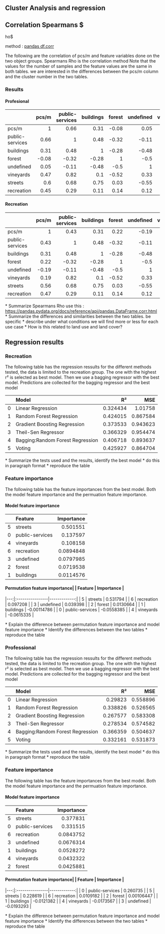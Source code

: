 ## Cluster Analysis and regression


## Correlation Spearmans $ho$

method : [pandas df.corr](https://pandas.pydata.org/docs/reference/api/pandas.DataFrame.corr.html)

The following are the correlation of pcs/m and feature variables done on the two object groups. Spearmans Rho is the correlation method
Note that the values for the number of samples and the feature values are the same in both tables. we are interested in the differences
between the pcs/m column and the cluster number in the two tables. 

### Results
#### Profesional

|                 |   pcs/m |   public-services |   buildings |   forest |   undefined |   vineyards |   streets |   recreation |
|:----------------|--------:|------------------:|------------:|---------:|------------:|------------:|----------:|-------------:|
| pcs/m           |    1    |              0.66 |        0.31 |    -0.08 |        0.05 |        0.47 |      0.6  |         0.45 |
| public-services |    0.66 |              1    |        0.48 |    -0.32 |       -0.11 |        0.82 |      0.68 |         0.29 |
| buildings       |    0.31 |              0.48 |        1    |    -0.28 |       -0.48 |        0.1  |      0.75 |         0.11 |
| forest          |   -0.08 |             -0.32 |       -0.28 |     1    |       -0.5  |       -0.52 |      0.03 |         0.14 |
| undefined       |    0.05 |             -0.11 |       -0.48 |    -0.5  |        1    |        0.33 |     -0.55 |         0.12 |
| vineyards       |    0.47 |              0.82 |        0.1  |    -0.52 |        0.33 |        1    |      0.24 |         0.1  |
| streets         |    0.6  |              0.68 |        0.75 |     0.03 |       -0.55 |        0.24 |      1    |         0.21 |
| recreation      |    0.45 |              0.29 |        0.11 |     0.14 |        0.12 |        0.1  |      0.21 |         1    |


#### Recreation

|                 |   pcs/m |   public-services |   buildings |   forest |   undefined |   vineyards |   streets |   recreation |
|:----------------|--------:|------------------:|------------:|---------:|------------:|------------:|----------:|-------------:|
| pcs/m           |    1    |              0.43 |        0.31 |     0.22 |       -0.19 |        0.19 |      0.56 |         0.47 |
| public-services |    0.43 |              1    |        0.48 |    -0.32 |       -0.11 |        0.82 |      0.68 |         0.29 |
| buildings       |    0.31 |              0.48 |        1    |    -0.28 |       -0.48 |        0.1  |      0.75 |         0.11 |
| forest          |    0.22 |             -0.32 |       -0.28 |     1    |       -0.5  |       -0.52 |      0.03 |         0.14 |
| undefined       |   -0.19 |             -0.11 |       -0.48 |    -0.5  |        1    |        0.33 |     -0.55 |         0.12 |
| vineyards       |    0.19 |              0.82 |        0.1  |    -0.52 |        0.33 |        1    |      0.24 |         0.1  |
| streets         |    0.56 |              0.68 |        0.75 |     0.03 |       -0.55 |        0.24 |      1    |         0.21 |
| recreation      |    0.47 |              0.29 |        0.11 |     0.14 |        0.12 |        0.1  |      0.21 |         1    |

\* Summarize Spearmans Rho use this : https://pandas.pydata.org/docs/reference/api/pandas.DataFrame.corr.html
\* Summarize the differences and similarities between the two tables. be specific
\* describe under what conditions we will find more or less for each use case
\* How is this related to land use and land cover?




## Regression results


### Recreation

The following table has the regression ressults for the different methods tested, the data is limited to the recreation group. The one with the highest r² is selected as best model.
Then we use a bagging regressor with the best model. Predictions are collected for the bagging regressor and the best model

|    | Model                            |       R² |      MSE |
|---:|:---------------------------------|---------:|---------:|
|  0 | Linear Regression                | 0.324434 | 1.01758  |
|  1 | Random Forest Regression         | 0.424015 | 0.867584 |
|  2 | Gradient Boosting Regression     | 0.373533 | 0.943623 |
|  3 | Theil-Sen Regressor              | 0.366329 | 0.954474 |
|  4 | Bagging:Random Forest Regression | 0.406718 | 0.893637 |
|  5 | Voting                           | 0.425927 | 0.864704 |

\* Summarize the tests used and the results, identify the best model
\* do this in paragraph format
\* reproduce the table





### Feature importance

The following table has the feature importances from the best model. Both the model feature importance and the permuation feature importance.
#### Model feature importance
|    | Feature         |   Importance |
|---:|:----------------|-------------:|
|  5 | streets         |    0.501551  |
|  0 | public-services |    0.137597  |
|  4 | vineyards       |    0.108158  |
|  6 | recreation      |    0.0894848 |
|  3 | undefined       |    0.0797985 |
|  2 | forest          |    0.0719538 |
|  1 | buildings       |    0.0114576 |


#### Permutation feature importance|    | Feature         |   Importance |
|---:|:----------------|-------------:|
|  5 | streets         |   0.531794   |
|  6 | recreation      |   0.097208   |
|  3 | undefined       |   0.039398   |
|  2 | forest          |   0.0130664  |
|  1 | buildings       |  -0.00114786 |
|  0 | public-services |  -0.0558385  |
|  4 | vineyards       |  -0.0615335  |

\* Explain the difference between permutation feature importance and model feature importance
\* Identify the differences between the two tables
\* reproduce the table





### Professional

The following table has the regression ressults for the different methods tested, the data is limited to the recreation group. The one with the highest r² is selected as best model.
Then we use a bagging regressor with the best model. Predictions are collected for the bagging regressor and the best model

|    | Model                            |       R² |      MSE |
|---:|:---------------------------------|---------:|---------:|
|  0 | Linear Regression                | 0.29823  | 0.558896 |
|  1 | Random Forest Regression         | 0.338826 | 0.526565 |
|  2 | Gradient Boosting Regression     | 0.267577 | 0.583308 |
|  3 | Theil-Sen Regressor              | 0.278534 | 0.574582 |
|  4 | Bagging:Random Forest Regression | 0.366359 | 0.504637 |
|  5 | Voting                           | 0.332161 | 0.531873 |

\* Summarize the tests used and the results, identify the best model
\* do this in paragraph format
\* reproduce the table





### Feature importance

The following table has the feature importances from the best model. Both the model feature importance and the permuation feature importance.
#### Model feature importance
|    | Feature         |   Importance |
|---:|:----------------|-------------:|
|  5 | streets         |    0.377831  |
|  0 | public-services |    0.331515  |
|  6 | recreation      |    0.0843752 |
|  3 | undefined       |    0.0676314 |
|  1 | buildings       |    0.0528272 |
|  4 | vineyards       |    0.0432322 |
|  2 | forest          |    0.0425881 |


#### Permutation feature importance|    | Feature         |   Importance |
|---:|:----------------|-------------:|
|  0 | public-services |   0.260735   |
|  5 | streets         |   0.228619   |
|  6 | recreation      |   0.0109182  |
|  2 | forest          |   0.00106447 |
|  1 | buildings       |  -0.0121382  |
|  4 | vineyards       |  -0.0173567  |
|  3 | undefined       |  -0.0193293  |

\* Explain the difference between permutation feature importance and model feature importance
\* Identify the differences between the two tables
\* reproduce the table




